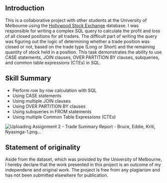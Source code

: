 ## Introduction
This is a collaborative project with other students at the University of Melbourne using the [Hollywood Stock Exchange](https://www.hsx.com/) database. I was responsible for writing a complex SQL query to calculate the profit and loss of all closed positions for all traders. The difficult part of writing the query was figuring out the logic of determining whether a trade position was closed or not, based on the trade type (Long or Short) and the remaining quantity of stock held in a position. This task demonstrates the ability to use CASE statements, JOIN clauses, OVER PARTITION BY clauses, subqueries, and common table expressions (CTEs) in SQL. 

## Skill Summary
* Perform row by row calculation with SQL
* Using CASE statements
* Using multiple JOIN clauses
* Using OVER PARTITION BY clauses
* Using subqueries in FROM statements
* Using multiple Common Table Expressions (CTEs)

![Uploading Assignment 2 - Trade Summary Report - Bruce, Eddie, Kriti, Nyasinga-1.png…]()

## Statement of originality 
Aside from the dataset, which was provided by the University of Melbourne, I hereby declare that the work presented in this project is an outcome of my independene and original work. The project is free from any plagiarism and has not been submitted elsewhere for publication.

